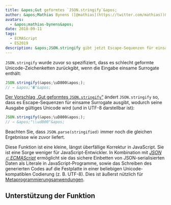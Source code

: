 ```yaml
---
title: &apos;Gut geformtes `JSON.stringify`&apos;
author: &apos;Mathias Bynens ([@mathias](https://twitter.com/mathias))&apos;
avatars:
  - &apos;mathias-bynens&apos;
date: 2018-09-11
tags:
  - ECMAScript
  - ES2019
description: &apos;JSON.stringify gibt jetzt Escape-Sequenzen für einsame Surrogate aus, wodurch seine Ausgabe gültiges Unicode wird (und in UTF-8 darstellbar ist).&apos;
---
```

`JSON.stringify` wurde zuvor so spezifiziert, dass es schlecht geformte Unicode-Zeichenketten zurückgibt, wenn die Eingabe einsame Surrogate enthält:

```js
JSON.stringify(&apos;\uD800&apos;);
// → &apos;"�"&apos;
```

[Der Vorschlag „Gut geformtes `JSON.stringify`“](https://github.com/tc39/proposal-well-formed-stringify) ändert `JSON.stringify` so, dass es Escape-Sequenzen für einsame Surrogate ausgibt, wodurch seine Ausgabe gültiges Unicode wird (und in UTF-8 darstellbar ist):

<!--truncate-->
```js
JSON.stringify(&apos;\uD800&apos;);
// → &apos;"\\ud800"&apos;
```

Beachten Sie, dass `JSON.parse(stringified)` immer noch die gleichen Ergebnisse wie zuvor liefert.

Diese Funktion ist eine kleine, längst überfällige Korrektur in JavaScript. Sie ist eine Sorge weniger für JavaScript-Entwickler. In Kombination mit [_JSON ⊂ ECMAScript_](/features/subsume-json) ermöglicht sie das sichere Einbetten von JSON-serialisierten Daten als Literale in JavaScript-Programme, sowie das Schreiben des generierten Codes auf die Festplatte in einer beliebigen Unicode-kompatiblen Codierung (z. B. UTF-8). Dies ist äußerst nützlich für [Metaprogrammierungsanwendungen](/features/subsume-json#embedding-json).

## Unterstützung der Funktion

<feature-support chrome="72 /blog/v8-release-72#well-formed-json.stringify"
                 firefox="64"
                 safari="12.1"
                 nodejs="12 https://twitter.com/mathias/status/1120700101637353473"
                 babel="ja https://github.com/zloirock/core-js#ecmascript-json"></feature-support>
